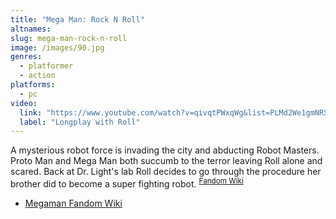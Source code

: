 ```yaml
---
title: "Mega Man: Rock N Roll"
altnames:
slug: mega-man-rock-n-roll
image: /images/90.jpg
genres:
  - platformer
  - action
platforms:
  - pc
video:
  link: "https://www.youtube.com/watch?v=qivqtPWxqWg&list=PLMd2We1gmNR5CCmKnbkdhuN8NM1Z5YZw9&index=2"
  label: "Longplay with Roll"
---
```


A mysterious robot force is invading the city and abducting Robot Masters. Proto Man and Mega Man both succumb to the terror leaving Roll alone and scared. Back at Dr. Light's lab Roll decides to go through the procedure her brother did to become a super fighting robot. <sup>[Fandom Wiki](https://megamanfanon.fandom.com/wiki/Mega_Man:_Rock_N_Roll)</sup>

* [Megaman Fandom Wiki](https://megamanfanon.fandom.com/wiki/Mega_Man:_Rock_N_Roll)